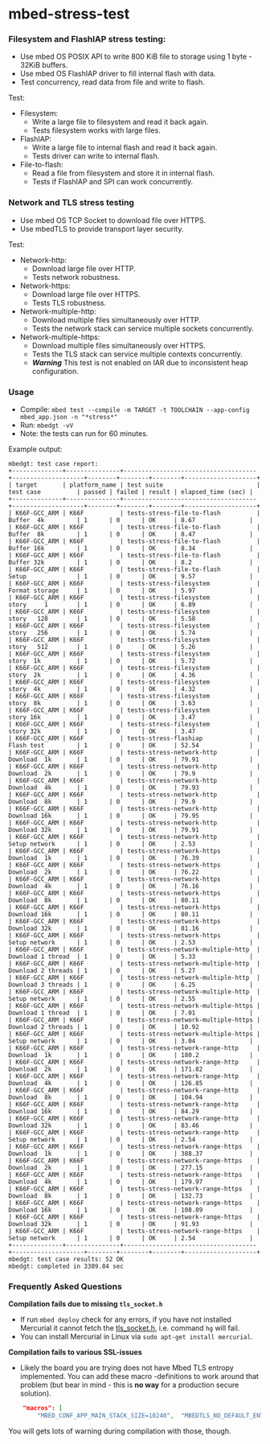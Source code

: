 # mbed-stress-test

### Filesystem and FlashIAP stress testing:

 * Use mbed OS POSIX API to write 800 KiB file to storage using 1 byte - 32KiB buffers.
 * Use mbed OS FlashIAP driver to fill internal flash with data.
 * Test concurrency, read data from file and write to flash.

 Test:
 * Filesystem:
   * Write a large file to filesystem and read it back again.
   * Tests filesystem works with large files.
 * FlashIAP:
   * Write a large file to internal flash and read it back again.
   * Tests driver can write to internal flash.
 * File-to-flash:
   * Read a file from filesystem and store it in internal flash.
   * Tests if FlashIAP and SPI can work concurrently.

### Network and TLS stress testing

 * Use mbed OS TCP Socket to download file over HTTPS.
 * Use mbedTLS to provide transport layer security.

Test:
 * Network-http:
   * Download large file over HTTP.
   * Tests network robustness.
 * Network-https:
   * Download large file over HTTPS.
   * Tests TLS robustness.
 * Network-multiple-http:
   * Download multiple files simultaneously over HTTP.
   * Tests the network stack can service multiple sockets concurrently.
 * Network-multiple-https:
   * Download multiple files simultaneously over HTTPS.
   * Tests the TLS stack can service multiple contexts concurrently.
   * ***Warning*** This test is not enabled on IAR due to inconsistent heap configuration.

### Usage

 * Compile: `mbed test --compile -m TARGET -t TOOLCHAIN --app-config mbed_app.json -n "*stress*"`
 * Run: `mbedgt -vV`
 * Note: the tests can run for 60 minutes.

Example output:
```
mbedgt: test case report:
+--------------+---------------+-------------------------------------+--------------------+--------+--------+--------+--------------------+
| target       | platform_name | test suite                          | test case          | passed | failed | result | elapsed_time (sec) |
+--------------+---------------+-------------------------------------+--------------------+--------+--------+--------+--------------------+
| K66F-GCC_ARM | K66F          | tests-stress-file-to-flash          | Buffer  4k         | 1      | 0      | OK     | 8.67               |
| K66F-GCC_ARM | K66F          | tests-stress-file-to-flash          | Buffer  8k         | 1      | 0      | OK     | 8.47               |
| K66F-GCC_ARM | K66F          | tests-stress-file-to-flash          | Buffer 16k         | 1      | 0      | OK     | 8.34               |
| K66F-GCC_ARM | K66F          | tests-stress-file-to-flash          | Buffer 32k         | 1      | 0      | OK     | 8.2                |
| K66F-GCC_ARM | K66F          | tests-stress-file-to-flash          | Setup              | 1      | 0      | OK     | 9.57               |
| K66F-GCC_ARM | K66F          | tests-stress-filesystem             | Format storage     | 1      | 0      | OK     | 5.97               |
| K66F-GCC_ARM | K66F          | tests-stress-filesystem             | story     1        | 1      | 0      | OK     | 6.89               |
| K66F-GCC_ARM | K66F          | tests-stress-filesystem             | story   128        | 1      | 0      | OK     | 5.58               |
| K66F-GCC_ARM | K66F          | tests-stress-filesystem             | story   256        | 1      | 0      | OK     | 5.74               |
| K66F-GCC_ARM | K66F          | tests-stress-filesystem             | story   512        | 1      | 0      | OK     | 5.26               |
| K66F-GCC_ARM | K66F          | tests-stress-filesystem             | story  1k          | 1      | 0      | OK     | 5.72               |
| K66F-GCC_ARM | K66F          | tests-stress-filesystem             | story  2k          | 1      | 0      | OK     | 4.36               |
| K66F-GCC_ARM | K66F          | tests-stress-filesystem             | story  4k          | 1      | 0      | OK     | 4.32               |
| K66F-GCC_ARM | K66F          | tests-stress-filesystem             | story  8k          | 1      | 0      | OK     | 3.63               |
| K66F-GCC_ARM | K66F          | tests-stress-filesystem             | story 16k          | 1      | 0      | OK     | 3.47               |
| K66F-GCC_ARM | K66F          | tests-stress-filesystem             | story 32k          | 1      | 0      | OK     | 3.47               |
| K66F-GCC_ARM | K66F          | tests-stress-flashiap               | Flash test         | 1      | 0      | OK     | 52.54              |
| K66F-GCC_ARM | K66F          | tests-stress-network-http           | Download  1k       | 1      | 0      | OK     | 79.91              |
| K66F-GCC_ARM | K66F          | tests-stress-network-http           | Download  2k       | 1      | 0      | OK     | 79.9               |
| K66F-GCC_ARM | K66F          | tests-stress-network-http           | Download  4k       | 1      | 0      | OK     | 79.93              |
| K66F-GCC_ARM | K66F          | tests-stress-network-http           | Download  8k       | 1      | 0      | OK     | 79.9               |
| K66F-GCC_ARM | K66F          | tests-stress-network-http           | Download 16k       | 1      | 0      | OK     | 79.95              |
| K66F-GCC_ARM | K66F          | tests-stress-network-http           | Download 32k       | 1      | 0      | OK     | 79.91              |
| K66F-GCC_ARM | K66F          | tests-stress-network-http           | Setup network      | 1      | 0      | OK     | 2.53               |
| K66F-GCC_ARM | K66F          | tests-stress-network-https          | Download  1k       | 1      | 0      | OK     | 76.39              |
| K66F-GCC_ARM | K66F          | tests-stress-network-https          | Download  2k       | 1      | 0      | OK     | 76.22              |
| K66F-GCC_ARM | K66F          | tests-stress-network-https          | Download  4k       | 1      | 0      | OK     | 76.16              |
| K66F-GCC_ARM | K66F          | tests-stress-network-https          | Download  8k       | 1      | 0      | OK     | 80.11              |
| K66F-GCC_ARM | K66F          | tests-stress-network-https          | Download 16k       | 1      | 0      | OK     | 80.11              |
| K66F-GCC_ARM | K66F          | tests-stress-network-https          | Download 32k       | 1      | 0      | OK     | 81.16              |
| K66F-GCC_ARM | K66F          | tests-stress-network-https          | Setup network      | 1      | 0      | OK     | 2.53               |
| K66F-GCC_ARM | K66F          | tests-stress-network-multiple-http  | Download 1 thread  | 1      | 0      | OK     | 5.33               |
| K66F-GCC_ARM | K66F          | tests-stress-network-multiple-http  | Download 2 threads | 1      | 0      | OK     | 5.27               |
| K66F-GCC_ARM | K66F          | tests-stress-network-multiple-http  | Download 3 threads | 1      | 0      | OK     | 6.25               |
| K66F-GCC_ARM | K66F          | tests-stress-network-multiple-http  | Setup network      | 1      | 0      | OK     | 2.55               |
| K66F-GCC_ARM | K66F          | tests-stress-network-multiple-https | Download 1 thread  | 1      | 0      | OK     | 7.01               |
| K66F-GCC_ARM | K66F          | tests-stress-network-multiple-https | Download 2 threads | 1      | 0      | OK     | 10.92              |
| K66F-GCC_ARM | K66F          | tests-stress-network-multiple-https | Setup network      | 1      | 0      | OK     | 3.04               |
| K66F-GCC_ARM | K66F          | tests-stress-network-range-http     | Download  1k       | 1      | 0      | OK     | 180.2              |
| K66F-GCC_ARM | K66F          | tests-stress-network-range-http     | Download  2k       | 1      | 0      | OK     | 171.82             |
| K66F-GCC_ARM | K66F          | tests-stress-network-range-http     | Download  4k       | 1      | 0      | OK     | 126.85             |
| K66F-GCC_ARM | K66F          | tests-stress-network-range-http     | Download  8k       | 1      | 0      | OK     | 104.94             |
| K66F-GCC_ARM | K66F          | tests-stress-network-range-http     | Download 16k       | 1      | 0      | OK     | 84.29              |
| K66F-GCC_ARM | K66F          | tests-stress-network-range-http     | Download 32k       | 1      | 0      | OK     | 83.46              |
| K66F-GCC_ARM | K66F          | tests-stress-network-range-http     | Setup network      | 1      | 0      | OK     | 2.54               |
| K66F-GCC_ARM | K66F          | tests-stress-network-range-https    | Download  1k       | 1      | 0      | OK     | 388.37             |
| K66F-GCC_ARM | K66F          | tests-stress-network-range-https    | Download  2k       | 1      | 0      | OK     | 277.15             |
| K66F-GCC_ARM | K66F          | tests-stress-network-range-https    | Download  4k       | 1      | 0      | OK     | 179.97             |
| K66F-GCC_ARM | K66F          | tests-stress-network-range-https    | Download  8k       | 1      | 0      | OK     | 132.73             |
| K66F-GCC_ARM | K66F          | tests-stress-network-range-https    | Download 16k       | 1      | 0      | OK     | 108.89             |
| K66F-GCC_ARM | K66F          | tests-stress-network-range-https    | Download 32k       | 1      | 0      | OK     | 91.93              |
| K66F-GCC_ARM | K66F          | tests-stress-network-range-https    | Setup network      | 1      | 0      | OK     | 2.54               |
+--------------+---------------+-------------------------------------+--------------------+--------+--------+--------+--------------------+
mbedgt: test case results: 52 OK
mbedgt: completed in 3389.84 sec
```

### Frequently Asked Questions

**Compilation fails due to missing `tls_socket.h`**

* If run `mbed deploy` check for any errors, if you have not installed Mercurial it cannot fetch the [tls_socket.h](https://os.mbed.com/teams/sandbox/code/mbed-http/file/3004056e4661/source/tls_socket.h/), i.e. command `hg` will fail.
* You can install Mercurial in Linux via `sudo apt-get install mercurial`.

**Compilation fails to various SSL-issues**

* Likely the board you are trying does not have Mbed TLS entropy implemented. You can add these macro -definitions to work around that problem (but bear in mind - this is **no way** for a production secure solution).

```json
    "macros": [
        "MBED_CONF_APP_MAIN_STACK_SIZE=10240",  "MBEDTLS_NO_DEFAULT_ENTROPY_SOURCES", "MBEDTLS_TEST_NULL_ENTROPY"

```
You will gets lots of warning during compilation with those, though.

